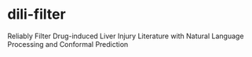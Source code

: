 # dili-filter
Reliably Filter Drug-induced Liver Injury Literature with Natural Language Processing and Conformal Prediction
